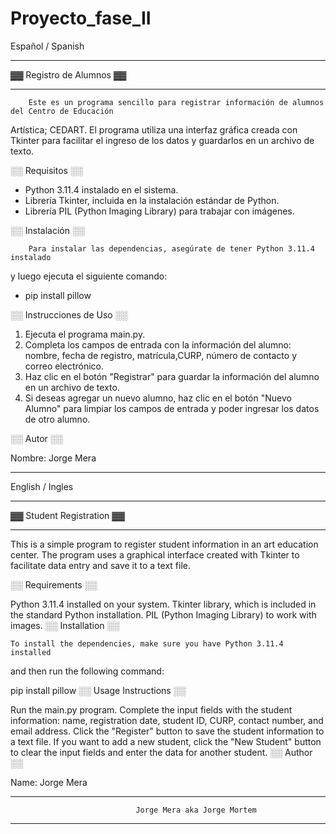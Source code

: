 # Proyecto_fase_II

Español / Spanish

---------------------------------------------------------------------------------------------------

▓▓ Registro de Alumnos ▓▓

---------------------------------------------------------------------------------------------------

        Este es un programa sencillo para registrar información de alumnos del Centro de Educación 
Artística; CEDART. El programa utiliza una interfaz gráfica creada con Tkinter para facilitar
el ingreso de los datos y guardarlos en un archivo de texto.


░░ Requisitos ░░ 

* Python 3.11.4 instalado en el sistema.
* Librería Tkinter, incluida en la instalación estándar de Python.
* Librería PIL (Python Imaging Library) para trabajar con imágenes.


░░ Instalación ░░ 

        Para instalar las dependencias, asegúrate de tener Python 3.11.4  instalado 
y luego ejecuta el siguiente comando:

* pip install pillow


░░ Instrucciones de Uso ░░ 

1. Ejecuta el programa main.py.
2. Completa los campos de entrada con la información del alumno: nombre, fecha de registro,
        matrícula,CURP, número de contacto y correo electrónico.
3. Haz clic en el botón "Registrar" para guardar la información del alumno en un archivo de texto.
4. Si deseas agregar un nuevo alumno, haz clic en el botón "Nuevo Alumno" para limpiar los campos de 
        entrada y poder ingresar los datos de otro alumno.



░░ Autor ░░ 

Nombre: Jorge Mera


___________________________________________________________________________________________________



English / Ingles

---------------------------------------------------------------------------------------------------

▓▓ Student Registration ▓▓

---------------------------------------------------------------------------------------------------


This is a simple program to register student information in an art education center. 
The program uses a graphical interface created with Tkinter to facilitate data entry and save 
it to a text file.


░░ Requirements ░░

Python 3.11.4  installed on your system.
Tkinter library, which is included in the standard Python installation.
PIL (Python Imaging Library) to work with images.
░░ Installation ░░


    To install the dependencies, make sure you have Python 3.11.4  installed 
and then run the following command:

pip install pillow
░░ Usage Instructions ░░

Run the main.py program.
Complete the input fields with the student information: name, registration date, student ID,
CURP, contact number, and email address.
Click the "Register" button to save the student information to a text file.
If you want to add a new student, click the "New Student" button to clear the input fields and
enter the data for another student.
░░ Author ░░

Name: Jorge Mera


___________________________________________________________________________________________________

                                Jorge Mera aka Jorge Mortem

---------------------------------------------------------------------------------------------------
